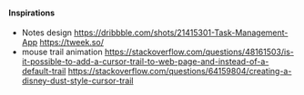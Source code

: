 #### Inspirations
* Notes design
https://dribbble.com/shots/21415301-Task-Management-App
https://tweek.so/
* mouse trail animation
https://stackoverflow.com/questions/48161503/is-it-possible-to-add-a-cursor-trail-to-web-page-and-instead-of-a-default-trail
https://stackoverflow.com/questions/64159804/creating-a-disney-dust-style-cursor-trail